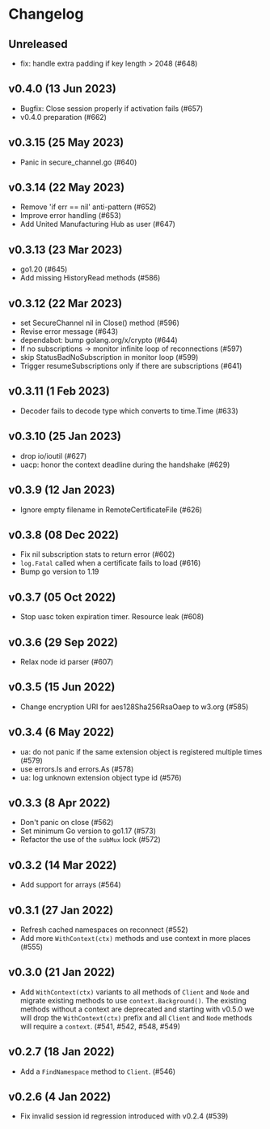 # Changelog

## Unreleased

* fix: handle extra padding if key length > 2048 (#648)

## v0.4.0 (13 Jun 2023)

* Bugfix: Close session properly if activation fails (#657)
* v0.4.0 preparation (#662)

## v0.3.15 (25 May 2023)

* Panic in secure_channel.go (#640)

## v0.3.14 (22 May 2023)

* Remove 'if err == nil' anti-pattern (#652)
* Improve error handling (#653)
* Add United Manufacturing Hub as user (#647)

## v0.3.13 (23 Mar 2023)

* go1.20 (#645)
* Add missing HistoryRead methods (#586)

## v0.3.12 (22 Mar 2023)

* set SecureChannel nil in Close() method (#596)
* Revise error message (#643)
* dependabot: bump golang.org/x/crypto (#644)
* If no subscriptions -> monitor infinite loop of reconnections (#597)
* skip StatusBadNoSubscription in monitor loop (#599)
* Trigger resumeSubscriptions only if there are subscriptions (#641)

## v0.3.11 (1 Feb 2023)

* Decoder fails to decode type which converts to time.Time (#633)

## v0.3.10 (25 Jan 2023)

* drop io/ioutil (#627)
* uacp: honor the context deadline during the handshake (#629)

## v0.3.9 (12 Jan 2023)

* Ignore empty filename in RemoteCertificateFile (#626)

## v0.3.8 (08 Dec 2022)

* Fix nil subscription stats to return error (#602)
* `log.Fatal` called when a certificate fails to load (#616)
* Bump go version to 1.19

## v0.3.7 (05 Oct 2022)

* Stop uasc token expiration timer. Resource leak (#608)

## v0.3.6 (29 Sep 2022)

* Relax node id parser (#607)

## v0.3.5 (15 Jun 2022)

* Change encryption URI for aes128Sha256RsaOaep to w3.org (#585)

## v0.3.4 (6 May 2022)

* ua: do not panic if the same extension object is registered multiple times (#579)
* use errors.Is and errors.As (#578)
* ua: log unknown extension object type id (#576)

## v0.3.3 (8 Apr 2022)

* Don't panic on close (#562)
* Set minimum Go version to go1.17 (#573)
* Refactor the use of the `subMux` lock (#572)

## v0.3.2 (14 Mar 2022)

* Add support for arrays (#564)

## v0.3.1 (27 Jan 2022)

* Refresh cached namespaces on reconnect (#552)
* Add more `WithContext(ctx)` methods and use context in more places (#555)

## v0.3.0 (21 Jan 2022)

* Add `WithContext(ctx)` variants to all methods of `Client` and `Node` and migrate existing methods
  to use `context.Background()`. The existing methods without a context are deprecated and starting
  with v0.5.0 we will drop the `WithContext(ctx)` prefix and all `Client` and `Node` methods will
  require a `context`. (#541, #542, #548, #549)

## v0.2.7 (18 Jan 2022)

* Add a `FindNamespace` method to `Client`. (#546)

## v0.2.6 (4 Jan 2022)

* Fix invalid session id regression introduced with v0.2.4 (#539)
